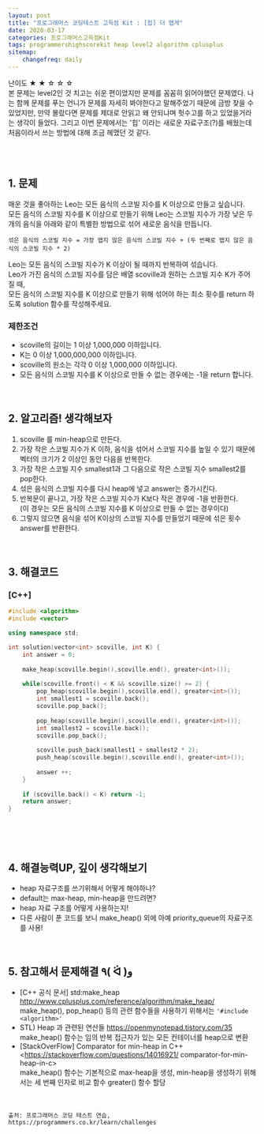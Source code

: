 ```yaml
---
layout: post
title: "프로그래머스 코딩테스트 고득점 Kit : [힙] 더 맵게"
date: 2020-03-17
categories: 프로그래머스고득점Kit
tags: programmershighscorekit heap level2 algorithm cplusplus
sitemap:
    changefreq: daily
---
```


난이도 ★ ★ ☆ ☆ ☆  
본 문제는 level2인 것 치고는 쉬운 편이었지만 문제를 꼼꼼히 읽어야했던 문제였다. 나는 함께 문제를 푸는 언니가 문제를 자세히 봐야한다고 말해주었기 때문에 금방 찾을 수 있었지만, 만약 몰랐다면 문제를 제대로 안읽고 왜 안되냐며 헛수고를 하고 있었을거라는 생각이 들었다. 그리고 이번 문제에서는 '힙' 이라는 새로운 자료구조(?)를 배웠는데 처음이라서 쓰는 방법에 대해 조금 헤맸던 것 같다.  
<br/>

<br/>

## 1. 문제
매운 것을 좋아하는 Leo는 모든 음식의 스코빌 지수를 K 이상으로 만들고 싶습니다.  
모든 음식의 스코빌 지수를 K 이상으로 만들기 위해 Leo는 스코빌 지수가 가장 낮은 두 개의 음식을 아래와 같이 특별한 방법으로 섞어 새로운 음식을 만듭니다.

```
섞은 음식의 스코빌 지수 = 가장 맵지 않은 음식의 스코빌 지수 + (두 번째로 맵지 않은 음식의 스코빌 지수 * 2)
```

Leo는 모든 음식의 스코빌 지수가 K 이상이 될 때까지 반복하여 섞습니다.  
Leo가 가진 음식의 스코빌 지수를 담은 배열 scoville과 원하는 스코빌 지수 K가 주어질 때,  
모든 음식의 스코빌 지수를 K 이상으로 만들기 위해 섞어야 하는 최소 횟수를 return 하도록 solution 함수를 작성해주세요.

### 제한조건
- scoville의 길이는 1 이상 1,000,000 이하입니다.
- K는 0 이상 1,000,000,000 이하입니다.
- scoville의 원소는 각각 0 이상 1,000,000 이하입니다.
- 모든 음식의 스코빌 지수를 K 이상으로 만들 수 없는 경우에는 -1을 return 합니다.
<br/><br/><br/>

## 2. 알고리즘! 생각해보자
1. scoville 를 min-heap으로 만든다.  
2. 가장 작은 스코빌 지수가 K 이하, 음식을 섞어서 스코빌 지수를 높일 수 있기 때문에 벡터의 크기가 2 이상인 동안 다음을 반복한다.  
3. 가장 작은 스코빌 지수 smallest1과 그 다음으로 작은 스코빌 지수 smallest2를 pop한다.  
4. 섞은 음식의 스코빌 지수를 다시 heap에 넣고 answer는 증가시킨다.  
5. 반복문이 끝나고, 가장 작은 스코빌 지수가 K보다 작은 경우에 -1을 반환한다.  
(이 경우는 모든 음식의 스코빌 지수를 K 이상으로 만들 수 없는 경우이다)
6. 그렇지 않으면 음식을 섞어 K이상의 스코빌 지수를 만들었기 때문에 섞은 횟수 answer를 반환한다.  
<br/><br/>

## 3. 해결코드
### [C++]
```c++
#include <algorithm> 
#include <vector>

using namespace std;

int solution(vector<int> scoville, int K) {
    int answer = 0;
    
    make_heap(scoville.begin(),scoville.end(), greater<int>());
    
    while(scoville.front() < K && scoville.size() >= 2) {
        pop_heap(scoville.begin(),scoville.end(), greater<int>());
        int smallest1 = scoville.back();
        scoville.pop_back();
        
        pop_heap(scoville.begin(),scoville.end(), greater<int>());
        int smallest2 = scoville.back();
        scoville.pop_back();
        
        scoville.push_back(smallest1 + smallest2 * 2);
        push_heap(scoville.begin(),scoville.end(), greater<int>());
        
        answer ++;
    }
    
    if (scoville.back() < K) return -1;
    return answer;
}
```
<br/><br/><br/>

## 4. 해결능력UP, 깊이 생각해보기
- heap 자료구조를 쓰기위해서 어떻게 해야하나?
- default는 max-heap, min-heap을 만드려면?
- heap 자료 구조를 어떻게 사용하는지!
- 다른 사람이 푼 코드를 보니 make_heap() 외에 아예 priority_queue의 자료구조를 사용!
<br/><br/><br/>

## 5. 참고해서 문제해결 ٩( ᐛ )و
- [C++ 공식 문서] std:make_heap <http://www.cplusplus.com/reference/algorithm/make_heap/>  
make_heap(), pop_heap() 등의 관련 함수들을 사용하기 위해서는 `'#include <algorithm>'`
- STL) Heap 과 관련된 연산들 <https://openmynotepad.tistory.com/35>  
make_heap() 함수는 임의 반복 접근자가 있는 모든 컨테이너를 heap으로 변환
- [StackOverFlow] Comparator for min-heap in C++  
    <https://stackoverflow.com/questions/14016921/ comparator-for-min-heap-in-c>  
make_heap() 함수는 기본적으로 max-heap을 생성, min-heap을 생성하기 위해서는 세 번째 인자로 비교 함수 greater<int>() 함수 할당
<br/><br/><br/>

```
출처: 프로그래머스 코딩 테스트 연습, https://programmers.co.kr/learn/challenges
```